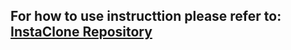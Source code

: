 ## For how to use instructtion please refer to: [InstaClone Repository](https://github.com/Nisan-Shrestha/InstaClone/blob/main/readme.md)

